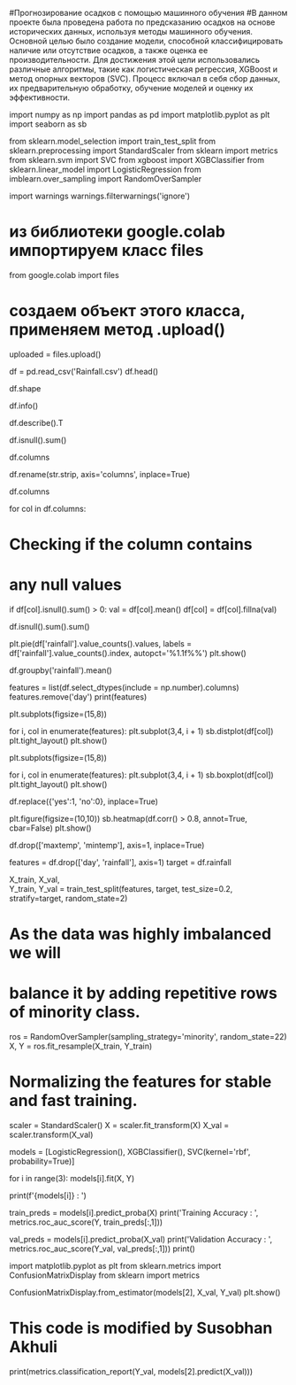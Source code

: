#Прогнозирование осадков с помощью машинного обучения
#В данном проекте была проведена работа по предсказанию осадков на основе исторических данных, используя методы машинного обучения. Основной целью было создание модели, способной классифицировать наличие или отсутствие осадков, а также оценка ее производительности. Для достижения этой цели использовались различные алгоритмы, такие как логистическая регрессия, XGBoost и метод опорных векторов (SVC). Процесс включал в себя сбор данных, их предварительную обработку, обучение моделей и оценку их эффективности.

import numpy as np
import pandas as pd
import matplotlib.pyplot as plt
import seaborn as sb

from sklearn.model_selection import train_test_split
from sklearn.preprocessing import StandardScaler
from sklearn import metrics
from sklearn.svm import SVC
from xgboost import XGBClassifier
from sklearn.linear_model import LogisticRegression
from imblearn.over_sampling import RandomOverSampler

import warnings
warnings.filterwarnings('ignore')

# из библиотеки google.colab импортируем класс files
from google.colab import files
 
# создаем объект этого класса, применяем метод .upload()
uploaded = files.upload()

df = pd.read_csv('Rainfall.csv')
df.head()

df.shape

df.info()

df.describe().T

df.isnull().sum()

df.columns

df.rename(str.strip,
          axis='columns', 
          inplace=True)

df.columns

for col in df.columns:
  
  # Checking if the column contains
  # any null values
  if df[col].isnull().sum() > 0:
    val = df[col].mean()
    df[col] = df[col].fillna(val)
    
df.isnull().sum().sum()

plt.pie(df['rainfall'].value_counts().values,
        labels = df['rainfall'].value_counts().index,
        autopct='%1.1f%%')
plt.show()

df.groupby('rainfall').mean()

features = list(df.select_dtypes(include = np.number).columns)
features.remove('day')
print(features)

plt.subplots(figsize=(15,8))

for i, col in enumerate(features):
  plt.subplot(3,4, i + 1)
  sb.distplot(df[col])
plt.tight_layout()
plt.show()

plt.subplots(figsize=(15,8))

for i, col in enumerate(features):
  plt.subplot(3,4, i + 1)
  sb.boxplot(df[col])
plt.tight_layout()
plt.show()

df.replace({'yes':1, 'no':0}, inplace=True)

plt.figure(figsize=(10,10))
sb.heatmap(df.corr() > 0.8,
           annot=True,
           cbar=False)
plt.show()

df.drop(['maxtemp', 'mintemp'], axis=1, inplace=True)

features = df.drop(['day', 'rainfall'], axis=1)
target = df.rainfall

X_train, X_val, \
    Y_train, Y_val = train_test_split(features,
                                      target,
                                      test_size=0.2,
                                      stratify=target,
                                      random_state=2)

# As the data was highly imbalanced we will
# balance it by adding repetitive rows of minority class.
ros = RandomOverSampler(sampling_strategy='minority',
                        random_state=22)
X, Y = ros.fit_resample(X_train, Y_train)

# Normalizing the features for stable and fast training.
scaler = StandardScaler()
X = scaler.fit_transform(X)
X_val = scaler.transform(X_val)

models = [LogisticRegression(), XGBClassifier(), SVC(kernel='rbf', probability=True)]

for i in range(3):
  models[i].fit(X, Y)

  print(f'{models[i]} : ')

  train_preds = models[i].predict_proba(X) 
  print('Training Accuracy : ', metrics.roc_auc_score(Y, train_preds[:,1]))

  val_preds = models[i].predict_proba(X_val) 
  print('Validation Accuracy : ', metrics.roc_auc_score(Y_val, val_preds[:,1]))
  print()

import matplotlib.pyplot as plt 
from sklearn.metrics import ConfusionMatrixDisplay
from sklearn import metrics

ConfusionMatrixDisplay.from_estimator(models[2], X_val, Y_val)
plt.show()

# This code is modified by Susobhan Akhuli

print(metrics.classification_report(Y_val,
                                    models[2].predict(X_val)))
                                  
